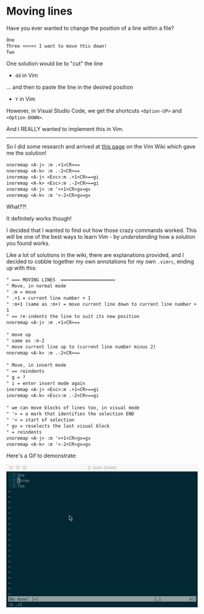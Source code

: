 # Moving lines

Have you ever wanted to change the position of a line within a file?

```
One
Three <<<<< I want to move this down!
Two
```

One solution would be to "cut" the line
- `dd` in Vim

... and then to paste the line in the desired position
- `Y` in Vim


However, in Visual Studio Code, we get the shortcuts `<Option-UP>` and `<Option-DOWN>`.

And I REALLY wanted to implement this in Vim.

---

So I did some research and arrived at [this page](http://vim.wikia.com/wiki/Moving_lines_up_or_down)
on the Vim Wiki which gave me the solution!
```
nnoremap <A-j> :m .+1<CR>==
nnoremap <A-k> :m .-2<CR>==
inoremap <A-j> <Esc>:m .+1<CR>==gi
inoremap <A-k> <Esc>:m .-2<CR>==gi
vnoremap <A-j> :m '>+1<CR>gv=gv
vnoremap <A-k> :m '<-2<CR>gv=gv
```

What??!

It definitely works though!

I decided that I wanted to find out how those crazy commands worked. This will be one of the
best ways to learn Vim - by _understanding_ how a solution you found works.

Like a lot of solutions in the wiki, there are explanations provided, and I decided to cobble
together my own annotations for my own `.vimrc`, ending up with this:


```
" === MOVING LINES  ====================
" Move, in normal mode
" :m = move
" .+1 = current line number + 1
" :m+1 (same as :m+) = move current line down to current line number + 1
" == re-indents the line to suit its new position
nnoremap <A-j> :m .+1<CR>==

" move up
" same as :m-2
" move current line up to (current line number minus 2)
nnoremap <A-k> :m .-2<CR>==

" Move, in insert mode
" == reindents
" g = ?
" i = enter insert mode again
inoremap <A-j> <Esc>:m .+1<CR>==gi
inoremap <A-k> <Esc>:m .-2<CR>==gi

" we can move blocks of lines too, in visual mode
" '> = a mark that identifies the selection END
" '< = start of selection
" gv = reselects the last visual block
" = reindents
vnoremap <A-j> :m '>+1<CR>gv=gv
vnoremap <A-k> :m '<-2<CR>gv=gv
```

Here's a Gif to demonstrate:

![Moving lines](screenshots/moving-lines.gif)
